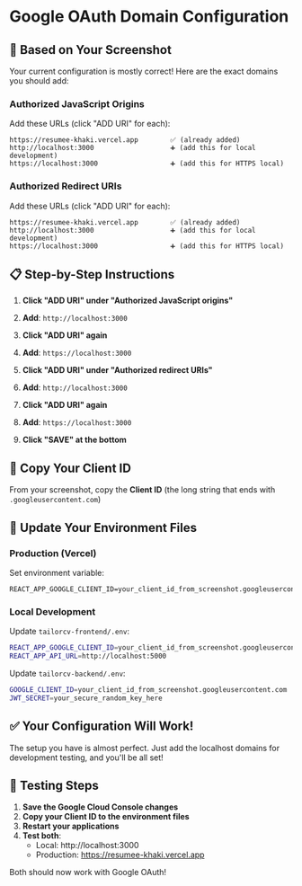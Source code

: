 # Google OAuth Domain Configuration

## 🔧 Based on Your Screenshot

Your current configuration is mostly correct! Here are the exact domains you should add:

### **Authorized JavaScript Origins**
Add these URLs (click "ADD URI" for each):

```
https://resumee-khaki.vercel.app        ✅ (already added)
http://localhost:3000                   ➕ (add this for local development)
https://localhost:3000                  ➕ (add this for HTTPS local)
```

### **Authorized Redirect URIs**
Add these URLs (click "ADD URI" for each):

```
https://resumee-khaki.vercel.app        ✅ (already added)  
http://localhost:3000                   ➕ (add this for local development)
https://localhost:3000                  ➕ (add this for HTTPS local)
```

## 📋 Step-by-Step Instructions

1. **Click "ADD URI" under "Authorized JavaScript origins"**
2. **Add**: `http://localhost:3000`
3. **Click "ADD URI" again**
4. **Add**: `https://localhost:3000`

5. **Click "ADD URI" under "Authorized redirect URIs"**
6. **Add**: `http://localhost:3000`
7. **Click "ADD URI" again**
8. **Add**: `https://localhost:3000`

9. **Click "SAVE" at the bottom**

## 🔑 Copy Your Client ID

From your screenshot, copy the **Client ID** (the long string that ends with `.googleusercontent.com`)

## 📝 Update Your Environment Files

### **Production (Vercel)**
Set environment variable:
```
REACT_APP_GOOGLE_CLIENT_ID=your_client_id_from_screenshot.googleusercontent.com
```

### **Local Development**
Update `tailorcv-frontend/.env`:
```bash
REACT_APP_GOOGLE_CLIENT_ID=your_client_id_from_screenshot.googleusercontent.com
REACT_APP_API_URL=http://localhost:5000
```

Update `tailorcv-backend/.env`:
```bash
GOOGLE_CLIENT_ID=your_client_id_from_screenshot.googleusercontent.com
JWT_SECRET=your_secure_random_key_here
```

## ✅ Your Configuration Will Work!

The setup you have is almost perfect. Just add the localhost domains for development testing, and you'll be all set!

## 🚀 Testing Steps

1. **Save the Google Cloud Console changes**
2. **Copy your Client ID to the environment files**
3. **Restart your applications**
4. **Test both**:
   - Local: http://localhost:3000
   - Production: https://resumee-khaki.vercel.app

Both should now work with Google OAuth!